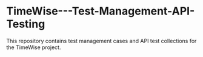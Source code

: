 # TimeWise---Test-Management-API-Testing
 This repository contains test management cases and API test collections for the TimeWise project.
